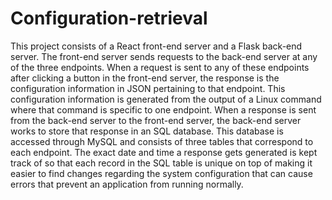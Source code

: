 # Configuration-retrieval

This project consists of a React front-end server and a Flask back-end server. The front-end server sends requests to the back-end server at any of the three endpoints. When a request is sent to any of these endpoints after clicking a button in the front-end server, the response is the configuration information in JSON pertaining to that endpoint. This configuration information is generated from the output of a Linux command where that command is specific to one endpoint. When a response is sent from the back-end server to the front-end server, the back-end server works to store that response in an SQL database. This database is accessed through MySQL and consists of three tables that correspond to each endpoint. The exact date and time a response gets generated is kept track of so that each record in the SQL table is unique on top of making it easier to find changes regarding the system configuration that can cause errors that prevent an application from running normally.
